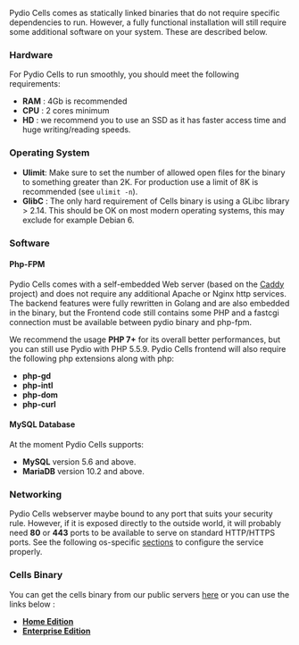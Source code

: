 Pydio Cells comes as statically linked binaries that do not require specific dependencies to run. However, a fully functional installation will still require some additional software on your system. These are described below.

### Hardware

For Pydio Cells to run smoothly, you should meet the following requirements:

* **RAM** : 4Gb is recommended
* **CPU** : 2 cores minimum
* **HD**  : we recommend you to use an SSD as it has faster access time and huge writing/reading speeds.

### Operating System

* **Ulimit**: Make sure to set the number of allowed open files for the binary to something greater than 2K. For production use a limit of 8K is recommended (see `ulimit -n`).
* **GlibC** : The only hard requirement of Cells binary is using a GLibc library > 2.14. This should be OK on most modern operating systems, this may exclude for example Debian 6.

### Software

#### Php-FPM

Pydio Cells comes with a self-embedded Web server (based on the [Caddy](https://caddyserver.com/docs) project) and does not require any additional Apache or Nginx http services. The backend features were fully rewritten in Golang and are also embedded in the binary, but the Frontend code still contains some PHP and a fastcgi connection must be available between pydio binary and php-fpm.

We recommend the usage **PHP 7+** for its overall better performances, but you can still use Pydio with PHP 5.5.9. Pydio Cells frontend will also require the following php extensions along with php:

* **php-gd**
* **php-intl**
* **php-dom**
* **php-curl**

#### MySQL Database

At the moment Pydio Cells supports:

* **MySQL** version 5.6 and above.
* **MariaDB** version 10.2 and above.

### Networking

Pydio Cells webserver maybe bound to any port that suits your security rule. However, if it is exposed directly to the outside world, it will probably need **80** or **443** ports to be available to serve on standard HTTP/HTTPS ports. See the following os-specific 
[sections](/en/docs/cells/v1/os-specific-guides) to configure the service properly.

### Cells Binary

You can get the cells binary from our public servers [here](https://download.pydio.com/pub/)
or you can use the links below :

* **[Home Edition](https://download.pydio.com/pub/cells/release/0.9.1/linux-amd64/cells)**
* **[Enterprise Edition](https://download.pydio.com/pub/cells-enterprise/release/0.9.1/linux-amd64/cells-enterprise)**
